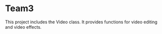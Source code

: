Team3
=====
This project includes the Video class.
It provides functions for video editing and video effects.
